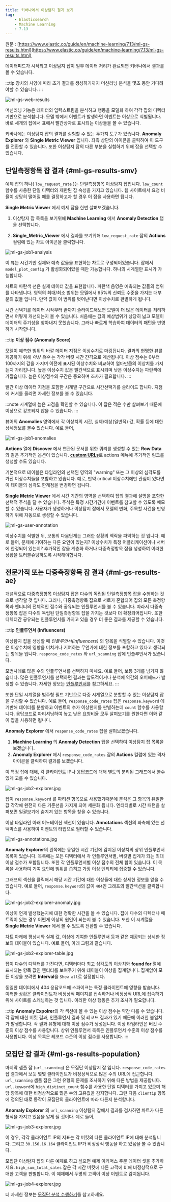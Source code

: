 ```yaml
---
title: 키바나에서 이상탐지 결과 보기
tag:
    - Elasticsearch
    - Machine Learning
    - 7.13
---
```


원문 : [https://www.elastic.co/guide/en/machine-learning/7.13/ml-gs-results.html](https://www.elastic.co/guide/en/machine-learning/7.13/ml-gs-results.html)

데이터피드가 시작되고 이상탐지 잡이 일부 데이터 처리가 완료되면 키바나에서 결과를 볼 수 있습니다.

:::tip
장치의 사양에 따라 초기 결과를 생성하기까지 머신러닝 분석을 몇초 동안 기다려야할 수 있습니다.
:::

![ml-gs-web-results](./images/ml-gs-web-results.jpg)

머신러닝 기능은 데이터의 입력스트림을 분석하고 행동을 모델화 하여 각각 잡의 디텍터 기반으로 분석합니다.
모델 밖에서 이벤트가 발생하면 이벤트는 이상으로 식별됩니다.
바로 세개의 잡에서 표에서 빨간상자로 표시되는 이상들을 볼 수 있습니다.

키바나에는 이상탐지 잡의 결과를 실험할 수 있는 두가지 도구가 있습니다.
**Anomaly Explorer** 와 **Single Metric Viewer** 입니다.
좌측 상단의 아이콘을 클릭하여 이 도구를 전환할 수 있습니다.
또한 이상탐지 잡의 다른 부분을 실험하기 위해 잡을 선택할 수 있습니다.

## 단일측정항목 잡 결과 {#ml-gs-results-smv}

예제 잡의 하나( `low_request_rate` )는 단일측정항목 이상탐지 잡입니다.
`low_count` 함수를 사용한 단일 디텍터와 제한된 잡 속성을 가지고 있습니다.
웹 사이트에서 요청 비율이 상당히 떨어질 때를 결정하고자 할 경우 이 잡을 사용하면 됩니다.

**Single Metric Viewer** 에서 예제 잡을 한번 살펴보겠습니다.

1. 이상탐지 잡 목록을 보기위해 **Machine Learning** 에서 **Anomaly Detection** 탭을 선택합니다.

2. **Single_Metric_Viewer** 에서 결과를 보기위해 `low_request_rate` 잡의 **Actions** 컬럼에 있는 차트 아이콘을 클릭합니다.

![ml-gs-job1-analysis](./images/ml-gs-job1-analysis.jpg)

이 뷰는 시간기반 실제와 예측 값들을 표현하는 차트로 구성되어있습니다.
잡에서 `model_plot_config` 가 활성화되어있을 때만 가능합니다.
하나의 시계열만 표시가 가능합니다.

차트의 파란색 선은 실제 데이터 값을 표현합니다.
파란색 음영은 예측되는 값들의 범위를 나타냅니다.
영역의 최대/최소 범위는 모델에서 95%의 신뢰도 수준을 가지는 대부분의 값들 입니다.
만약 값이 이 범위를 벗어난다면 이상수치로 판별하게 됩니다.

시간 선택기를 데이터 시작부터 끝까지 슬라이드해보면 모델이 더 많은 데이터를 처리하면서 어떻게 개선되는지 볼 수 있습니다.
처음에는 값의 예상범위가 상당히 넓고 모델이 데이터의 주기성을 찾아내지 못했습니다.
그러나 빠르게 학습하여 데이터의 패턴을 반영하기 시작합니다.

:::tip
**이상 점수 (Anomaly Score)**

모델이 예측한 범위의 바깥 데이터 지점은 이상수치로 마킹됩니다.
결과의 현명한 뷰를 제공하기 위해 _이상 점수_ 는 각각 버킷 시간 간격으로 계산됩니다.
이상 점수는 0부터 100까지의 값을 가지며 이전에 표시된 이상수치와 비교하여 얼마만큼의 이상치를 가지는지 가리킵니다.
높은 이상수치 값은 빨간색으로 표시되며 낮은 이상수치는 파란색에 가깝습니다.
높은 이상점수의 구간은 중요하며 조사가 필요합니다.
:::

빨간 이상 데이터 지점을 포함한 시계열 구간으로 시간선택기를 슬라이드 합니다.
지점에 커서를 올리면 자세한 정보를 볼 수 있습니다.

:::note
시계열에 높은 고점을 확인할 수 있습니다.
이 잡은 적은 수만 살펴보기 때문에 이상으로 강조되지 않을 수 있습니다.
:::

뷰어의 **Anomalies** 영역에서 각 이상치의 시간, 실제/예상(일반적) 값, 확률 등에 대한 상세정보를 볼수 있습니다.
예로 들어,

![ml-gs-job1-anomalies](./images/ml-gs-job1-anomalies.jpg)

**Actions** 열에 **Discover** 에서 연관된 문서를 위한 쿼리를 생성할 수 있는 **Row Data** 와 같은 추가적인 옵션이 있습니다.
[**custom URLs**](https://www.elastic.co/guide/en/machine-learning/7.17/ml-configuring-url.html)로 actions 메뉴에 추가적인 링크를 생성할 수도 있습니다.

기본적으로 테이블은 타임라인의 선택된 영역의 "warning" 또는 그 이상의 심각도를 가진 이상수치들을 포함하고 있습니다.
예로, 만약 critical 이상수치에만 관심이 있다면 이 테이블의 심각도 한계점을 변경하면 됩니다.

**Single Metric Viewer** 에서 시간 기간의 영역을 선택하여 잡의 결과에 설명을 포함한 선택적 주석을 달 수 있습니다.
주석은 특정 시간기간에 이벤트를 참고할 수 있도록 메모할 수 있습니다.
사용자가 생성하거나 이상탐지 잡에서 모델의 변화, 주목할 사건을 반영하기 위해 자동으로 생성할 수 있습니다.

![ml-gs-user-annotation](./images/ml-gs-user-annotation.jpg)

이상수치를 식별한 뒤, 보통의 다음단계는 그러한 상황의 맥락을 파악하는 것 입니다.
예로 들어, 문제에 기여하는 다른 요인이 있는지?
이상수치가 특정 어플리케이션이나 서버에 한정되어 있는지?
추가적인 잡을 계층화 하거나 다중측정항목 잡을 생성하여 이러한 상황을 트러블슈팅하도록 시작해야합니다.

## 전문가적 또는 다중측정항목 잡 결과 {#ml-gs-results-ae}

개념적으로 다중측정항목 이상탐지 잡은 다수의 독립된 단일측정항목 잡을 수행하는 것으로 생각할 것 입니다.
그러나, 다중측정항목 잡으로 서로가 혼합되어 잡의 모든 측정항목과 엔티티의 전체적인 점수와 공유되는 인플루언서를 볼 수 있습니다.
따라서 다중측정항목 잡은 다수의 독립된 단일측정항목 잡을 가지는 것보다 더 확장되어집니다.
또한 디텍터간 공유되는 인플루언서를 가지고 있을 경우 더 좋은 결과를 제공할 수 있습니다.

:::tip
**인플루언서 (Influencers)**

이상탐지 잡을 생성할 때 _인플루언서(influencers)_ 의 항목을 식별할 수 있습니다.
이것은 이상수치에 영향을 미치거나 기여하는 무언가에 대한 정보를 포함하고 있다고 생각되는 항목들 입니다.
`response_code_rates` 와 `url_scanning` 잡에 인플루언서가 있습니다.

모범사례로 많은 수의 인플루언서를 선택하지 마세요.
예로 들어, 보통 3개를 넘기지 않습니다.
많은 인플루언서를 선택하면 결과는 압도적이거나 분석에 약간의 오버헤드가 발생할 수 있습니다.
자세한 정보는 [인플루언서](https://www.elastic.co/guide/en/machine-learning/7.17/ml-influencers.html)를 참고하세요.
:::

또한 단일 시계열을 범주형 필드 기반으로 다중 시계열으로 분할할 수 있는 이상탐지 잡을 구성할 수 있습니다.
예로 들어, `response_code_rates` 잡은 `response.keyword` 에 기반해 데이터를 분할하고 이벤트의 수가 이상한지를 판별하는데  `count` 함수를 사용합니다.
응답코드로 파티셔닝하여 높고 낮은 요청비율 모두 살펴보기를 원한다면 이와 같이 잡을 사용하면 됩니다.

**Anomaly Explorer** 에서 `response_code_rates` 잡을 살펴보겠습니다.

1. **Machine Learning** 의 **Anomaly Detection** 탭을 선택하여 이상탐지 잡 목록을 보겠습니다.
2. **Anomaly Explorer** 에서 `response_code_rates` 잡의 **Actions** 컬럼에 있는 격자 아이콘을 클릭하여 결과를 보겠습니다.

이 특정 잡에 대해, 각 클라이언트 IP나 응답코드에 대해 별도의 분리된 그래프에서 볼수 있게 고를 수 있습니다.

![ml-gs-job2-explorer.jpg](./images/ml-gs-job2-explorer.jpg)

잡이 `response.keyword` 를 파티션 항목으로 사용했기때문에 분석은 그 항목의 유일한 값 각각에 완전히 다른 기준선을 가지게 되어 세분화 됩니다.
엔티티별로 시간 패턴을 살펴보면 일괄보기에 숨겨져 있는 항목을 찾을 수 있습니다.

이상 타임라인 아래 어노테이션 섹션이 있습니다.
**Annotations** 섹션의 좌측에 있는 선택박스를 사용하여 이벤트의 타입으로 필터할 수 있습니다.

![ml-gs-annotations.jpg](./images/ml-gs-annotations.jpg)

**Anomaly Explorer**의 왼쪽에는 동일한 시간 기간에 감지된 이상치의 상위 인플루언서 목록이 있습니다.
목록에는 모든 디텍터에서 각 인플루언서별, 버킷별 집계가 되는 최대 이상 점수가 포함됩니다.
또한 각 인플루언서별 이상 점수의 전체 합이 있습니다.
이 목록을 사용하여 기여 요인에 범위를 좁히고 가장 이상 엔티티에 집중할 수 있습니다.

그래프의 섹션을 클릭해서 해당 시간 기간에 대한 이상들에 대한 상세한 정보를 얻을 수 있습니다.
예로 들어, `response.keyword`의 값이 `404`인 그래프의 빨간섹션을 클릭합니다.

![ml-gs-job2-explorer-anomaly.jpg](./images/ml-gs-job2-explorer-anomaly.jpg)

이상이 언제 발생했는지에 대한 정확한 시간을 볼 수 있습니다.
잡에 다수의 디텍터나 매트릭이 있는 경우 어떤게 이상의 원인이 되는지 볼 수 있습니다.
또한 이 시계열을 **Single Metric Viewer** 에서 볼 수 있도록 전환할 수 있습니다.

차트 아래에 평상시와 실제 값, 이상에 기여한 인플루언서 등과 같은 제공되는 상세한 정보의 테이블이 있습니다.
예로 들어, 아래 그림과 같습니다.

![ml-gs-job2-explorer-table.jpg](./images/ml-gs-job2-explorer-table.jpg)

잡이 다수의 디텍터를 가진다면, 디텍터마다 최고 심각도의 이상치와 **found for** 열에 표시되는 항목 값인 엔티티를 보여주기 위해 테이블이 이상을 집계합니다.
집계없이 모든 이상을 보려면 **Interval**을 `Show all`로 설정합니다.

동일한 데이터에서 404 응답코드에 스파이크는 특정 클라이언트에 영향을 받습니다.
이러한 상황은 클라이언트가 비정상적 페이지를 접속하거나 비정상적 URL에 접속하기 위해 사이트를 스캐닝하는 것 입니다.
이러한 이상 행동은 추가 조사가 필요합니다.

:::tip
**Anomaly Expolrer**의 각 섹션에 볼 수 있는 이상 점수는 약간 다를 수 있습니다.
각 잡에 대한 버킷 결과, 인플루언서 결과 및 레코드 결과가 있기 때문에 이러한 불일치가 발생합니다.
각 결과 유형에 대해 이상 점수가 생성됩니다.
이상 타임라인은 버킷 수준의 이상 점수를 사용합니다.
상위 인플루언서 목록은 인플루언서 수준의 이상 점수를 사용합니다.
이상 목록은 레코드 수준의 이상 점수를 사용합니다.
:::

## 모집단 잡 결과 {#ml-gs-results-population}

마지막 샘플 잡 (`url_scanning`) 은 모집단 이상탐지 잡 입니다.
`response_code_rates` 잡 결과에서 보듯 몇몇 클라이언트가 비정상적으로 많은 수의 URL에 접근합니다.
`url_scanning` 샘플 잡은 그런 유형의 문제를 조사하기 위해 다른 방법을 제공합니다.
`url.keyword`에 `high_distinct_count` 함수를 사용한 단일 디텍터를 가지고 있으며 해당 항목에 대한 비정상적으로 많은 수의 고유값을 감지합니다.
그런 다음 `clientip` 항목에 정의된 대로 동작이 모집단의 클라이언트에 따라 다른지 분석합니다.

**Anomaly Explorer** 의 `url_scanning` 이상탐지 잡에서 결과를 검사하면 차트가 다른 형식을 가지고 있음을 알게 될 것이다.
예로 들어,

![ml-gs-job3-explorer.jpg](./images/ml-gs-job3-explorer.jpg)

이 경우, 각각 클라이언트 IP의 지표는 각 버킷의 다른 클라이언트 IP에 대해 분석됩니다.
그리고 `30.156.16.164` 클라이언트 IP가 비정상적 행동을 하고 있음을 볼 수 있습니다.

모집단 이상탐지 잡의 다른 예제로 하고 싶으면 예제 이커머스 주문 데이터 셋을 추가하세요.
`high_sum_total_sales` 잡은 각 시간 버킷에 다른 고객에 비해 비정상적으로 구매한 고객을 판별합니다.
이 예제에서 두명의 고객이 이상 이벤트로 감지됩니다.

![ml-gs-job4-explorer.jpg](./images/ml-gs-job4-explorer.jpg)

더 자세한 정보는 [모집단 분석 수행하기](https://www.elastic.co/guide/en/machine-learning/7.13/ml-configuring-populations.html)를 참고하세요.